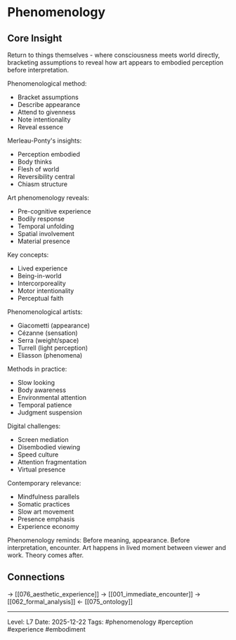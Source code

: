 # Phenomenology

## Core Insight
Return to things themselves - where consciousness meets world directly, bracketing assumptions to reveal how art appears to embodied perception before interpretation.

Phenomenological method:
- Bracket assumptions
- Describe appearance
- Attend to givenness
- Note intentionality
- Reveal essence

Merleau-Ponty's insights:
- Perception embodied
- Body thinks
- Flesh of world
- Reversibility central
- Chiasm structure

Art phenomenology reveals:
- Pre-cognitive experience
- Bodily response
- Temporal unfolding
- Spatial involvement
- Material presence

Key concepts:
- Lived experience
- Being-in-world
- Intercorporeality
- Motor intentionality
- Perceptual faith

Phenomenological artists:
- Giacometti (appearance)
- Cézanne (sensation)
- Serra (weight/space)
- Turrell (light perception)
- Eliasson (phenomena)

Methods in practice:
- Slow looking
- Body awareness
- Environmental attention
- Temporal patience
- Judgment suspension

Digital challenges:
- Screen mediation
- Disembodied viewing
- Speed culture
- Attention fragmentation
- Virtual presence

Contemporary relevance:
- Mindfulness parallels
- Somatic practices
- Slow art movement
- Presence emphasis
- Experience economy

Phenomenology reminds: Before meaning, appearance. Before interpretation, encounter. Art happens in lived moment between viewer and work. Theory comes after.

## Connections
→ [[076_aesthetic_experience]]
→ [[001_immediate_encounter]]
→ [[062_formal_analysis]]
← [[075_ontology]]

---
Level: L7
Date: 2025-12-22
Tags: #phenomenology #perception #experience #embodiment